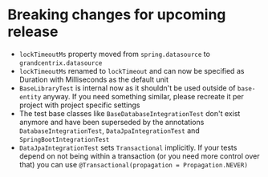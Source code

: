 # Breaking changes for upcoming release

* `lockTimeoutMs` property moved from `spring.datasource` to `grandcentrix.datasource`
* `lockTimeoutMs` renamed to `lockTimeout` and can now be specified as Duration with Milliseconds as the default unit
* `BaseLibraryTest` is internal now as it shouldn't be used outside of `base-entity` anyway. If you need something 
similar, please recreate it per project with project specific settings
* The test base classes like `BaseDatabaseIntegrationTest` don't exist anymore and have been superseded by the
annotations `DatabaseIntegrationTest`, `DataJpaIntegrationTest` and `SpringBootIntegrationTest`
* `DataJpaIntegrationTest` sets `Transactional` implicitly. If your tests depend on not being within a transaction
  (or you need more control over that) you can use `@Transactional(propagation = Propagation.NEVER)`